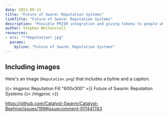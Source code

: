 ```yaml
---
date: 2021-09-11
title: "Future of Swarm: Reputation Systems"
linkTitle: "Future of Swarm: Reputation Systems"
description: "Possible PRISM integration and giving tokens to people who join meets"
author: Stephen Whitenstall
resources:
- src: "**Reputation*.jpg"
  params:
    byline: "Future of Swarm: Reputation Systems"
---
```


## Including images

Here's an image (`Reputation.png`) that includes a byline and a caption.


{{< imgproc Reputation Fill "600x300" >}}
Future of Swarm: Reputation Systems
{{< /imgproc >}}


https://github.com/Catalyst-Swarm/Catalyst-Beehive/issues/199#issuecomment-917441743
